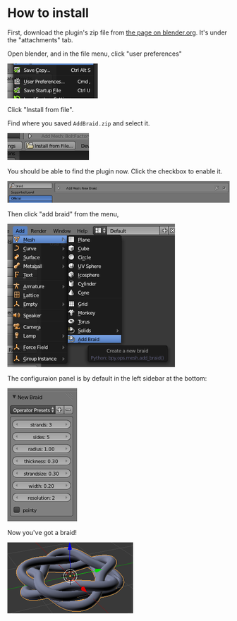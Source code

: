 # How to install
First, download the plugin's zip file from [the page on blender.org](https://projects.blender.org/tracker/index.php?func=detail&aid=36460&group_id=153&atid=467). It's under the "attachments" tab.

Open blender, and in the file menu, click "user preferences"

![step1](step1.png?raw)

Click "Install from file".

Find where you saved `AddBraid.zip` and select it.

![step2](step2.png?raw)

You should be able to find the plugin now. Click the checkbox to enable it.

![step3](step3.png?raw)

Then click "add braid" from the menu,

![step4](step4.png?raw)

The configuraion panel is by default in the left sidebar at the bottom:

![step5](step5.png?raw)

Now you've got a braid!

![step6](step6.png?raw)

